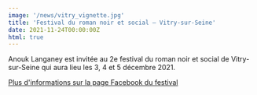 ```yaml
---
image: '/news/vitry_vignette.jpg'
title: 'Festival du roman noir et social – Vitry-sur-Seine'
date: 2021-11-24T00:00:00Z
html: true
---
```


<p>
  Anouk Langaney est invitée au 2e festival du roman noir et social de Vitry-sur-Seine qui aura lieu les 3, 4 et 5 décembre 2021.<br/>
</p>
<p>
  <a
    href="https://www.facebook.com/Fest.Vitry/"
    rel="noopener noreferrer"
    target="_blank"
  >
    Plus d'informations sur la page Facebook du festival
  </a>
</p>


